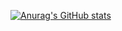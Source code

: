 [![Anurag's GitHub stats](https://github-readme-stats.vercel.app/api?username=willianmz)](https://github.com/willianmz)

